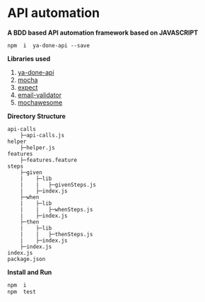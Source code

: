 # API automation

**A BDD based API automation framework based on JAVASCRIPT**

```
npm  i  ya-done-api --save
```

**Libraries used**

1. [ya-done-api](https://www.npmjs.com/package/ya-done-api/v/1.0.0)
2. [mocha](https://www.npmjs.com/package/mocha)
3. [expect]()
4. [email-validator](https://www.npmjs.com/package/email-validator)
5. [mochawesome](https://www.npmjs.com/package/mochawesome)

**Directory Structure**

```
api-calls
    ├─api-calls.js
helper
    ├─helper.js
features
    ├─features.feature
steps
    ├─given
    |    ├─lib
    |    |   ├─givenSteps.js
    |    ├─index.js
    ├─when
    |    ├─lib
    |    |   ├─whenSteps.js
    |    ├─index.js
    ├─then
    |    ├─lib
    |    |   ├─thenSteps.js
    |    ├─index.js
    ├─index.js
index.js
package.json
```

**Install and Run**

```js
npm  i
npm  test
```
